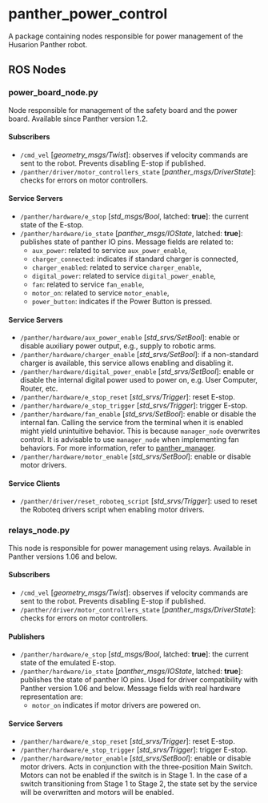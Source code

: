 # panther_power_control

A package containing nodes responsible for power management of the Husarion Panther robot.

## ROS Nodes

### power_board_node.py

Node responsible for management of the safety board and the power board. Available since Panther version 1.2.

#### Subscribers

- `/cmd_vel` [*geometry_msgs/Twist*]: observes if velocity commands are sent to the robot. Prevents disabling E-stop if published.
- `/panther/driver/motor_controllers_state` [*panther_msgs/DriverState*]: checks for errors on motor controllers.

#### Service Servers

- `/panther/hardware/e_stop` [*std_msgs/Bool*, latched: **true**]: the current state of the E-stop.
- `/panther/hardware/io_state` [*panther_msgs/IOState*, latched: **true**]: publishes state of panther IO pins. Message fields are related to:
  - `aux_power`: related to service `aux_power_enable`,
  - `charger_connected`: indicates if standard charger is connected,
  - `charger_enabled`: related to service `charger_enable`,
  - `digital_power`: related to service `digital_power_enable`,
  - `fan`: related to service `fan_enable`,
  - `motor_on`: related to service `motor_enable`,
  - `power_button`: indicates if the Power Button is pressed.

#### Service Servers

- `/panther/hardware/aux_power_enable` [*std_srvs/SetBool*]: enable or disable auxiliary power output, e.g., supply to robotic arms.
- `/panther/hardware/charger_enable` [*std_srvs/SetBool*]: if a non-standard charger is available, this service allows enabling and disabling it.
- `/panther/hardware/digital_power_enable` [*std_srvs/SetBool*]: enable or disable the internal digital power used to power on, e.g. User Computer, Router, etc.
- `/panther/hardware/e_stop_reset` [*std_srvs/Trigger*]: reset E-stop.
- `/panther/hardware/e_stop_trigger` [*std_srvs/Trigger*]: trigger E-stop.
- `/panther/hardware/fan_enable` [*std_srvs/SetBool*]: enable or disable the internal fan. Calling the service from the terminal when it is enabled might yield unintuitive behavior. This is because `manager_node` overwrites control. It is advisable to use `manager_node` when implementing fan behaviors. For more information, refer to [panther_manager](../panther_manager/README.md).
- `/panther/hardware/motor_enable` [*std_srvs/SetBool*]: enable or disable motor drivers.

#### Service Clients

- `/panther/driver/reset_roboteq_script` [*std_srvs/Trigger*]: used to reset the Roboteq drivers script when enabling motor drivers.

### relays_node.py

This node is responsible for power management using relays. Available in Panther versions 1.06 and below.

#### Subscribers

- `/cmd_vel` [*geometry_msgs/Twist*]: observes if velocity commands are sent to the robot. Prevents disabling E-stop if published.
- `/panther/driver/motor_controllers_state` [*panther_msgs/DriverState*]: checks for errors on motor controllers.

#### Publishers

- `/panther/hardware/e_stop` [*std_msgs/Bool*, latched: **true**]: the current state of the emulated E-stop.
- `/panther/hardware/io_state` [*panther_msgs/IOState*, latched: **true**]: publishes the state of panther IO pins. Used for driver compatibility with Panther version 1.06 and below. Message fields with real hardware representation are:
  - `motor_on` indicates if motor drivers are powered on.

#### Service Servers

- `/panther/hardware/e_stop_reset` [*std_srvs/Trigger*]: reset E-stop.
- `/panther/hardware/e_stop_trigger` [*std_srvs/Trigger*]: trigger E-stop.
- `/panther/hardware/motor_enable` [*std_srvs/SetBool*]: enable or disable motor drivers. Acts in conjunction with the three-position Main Switch. Motors can not be enabled if the switch is in Stage 1. In the case of a switch transitioning from Stage 1 to Stage 2, the state set by the service will be overwritten and motors will be enabled.

